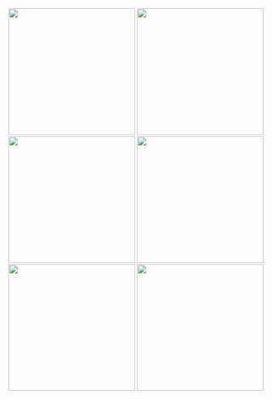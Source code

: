 
<div id="header" align="left">
  <img src="https://i.pinimg.com/originals/d0/15/39/d01539a93edbc50ace02d03adc676dd0.gif" width="250"/>
    <img src="https://i.pinimg.com/originals/d0/15/39/d01539a93edbc50ace02d03adc676dd0.gif" width="250"/>
    <img src="https://i.pinimg.com/originals/d0/15/39/d01539a93edbc50ace02d03adc676dd0.gif" width="250"/>
    <img src="https://i.pinimg.com/originals/d0/15/39/d01539a93edbc50ace02d03adc676dd0.gif" width="250"/>
    <img src="https://i.pinimg.com/originals/d0/15/39/d01539a93edbc50ace02d03adc676dd0.gif" width="250"/>
    <img src="https://i.pinimg.com/originals/d0/15/39/d01539a93edbc50ace02d03adc676dd0.gif" width="250"/>
</div>



<!--
### Hi there    👁
**l100101/l100101** is a ✨ _special_ ✨ repository because its `README.md` (this file) appears on your GitHub profile.

Here are some ideas to get you started:

- 🔭 I’m currently working on ...
- 🌱 I’m currently learning ...
- 👯 I’m looking to collaborate on ...
- 🤔 I’m looking for help with ...
- 💬 Ask me about ...
- 📫 How to reach me: ...
- 😄 Pronouns: ...
- ⚡ Fun fact: ...
-->
